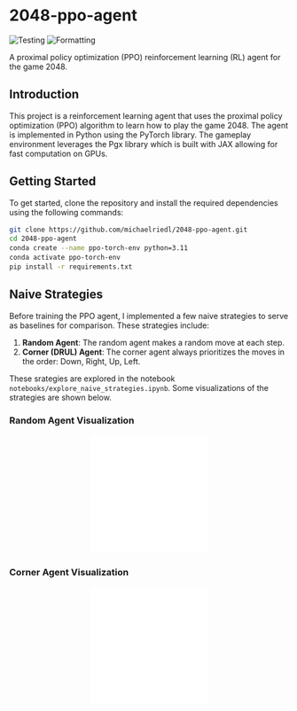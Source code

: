 # 2048-ppo-agent
![Testing](https://github.com/michaelriedl/2048-ppo-agent/actions/workflows/pytest.yml/badge.svg)
![Formatting](https://github.com/michaelriedl/2048-ppo-agent/actions/workflows/black.yml/badge.svg)

A proximal policy optimization (PPO) reinforcement learning (RL) agent for the game 2048.

## Introduction
This project is a reinforcement learning agent that uses the proximal policy optimization (PPO) algorithm to learn how to play the game 2048. The agent is implemented in Python using the PyTorch library. The gameplay environment leverages the Pgx library which is built with JAX
allowing for fast computation on GPUs.

## Getting Started
To get started, clone the repository and install the required dependencies using the following commands:
```bash
git clone https://github.com/michaelriedl/2048-ppo-agent.git
cd 2048-ppo-agent
conda create --name ppo-torch-env python=3.11
conda activate ppo-torch-env
pip install -r requirements.txt
```

## Naive Strategies
Before training the PPO agent, I implemented a few naive strategies to serve as baselines for comparison. 
These strategies include:
1. **Random Agent**: The random agent makes a random move at each step.
2. **Corner (DRUL) Agent**: The corner agent always prioritizes the moves in the order: Down, Right, Up, Left.

These srategies are explored in the notebook `notebooks/explore_naive_strategies.ipynb`. Some
visualizations of the strategies are shown below.

### Random Agent Visualization
<div align="center">
<figure>
<img src="./assets/2048_random_actions.svg" alt="Random Agent" style="width:50%">
</figure>
</div>

### Corner Agent Visualization
<div align="center">
<figure>
<img src="./assets/2048_drul_actions.svg" alt="Corner Agent" style="width:50%">
</figure>
</div>
